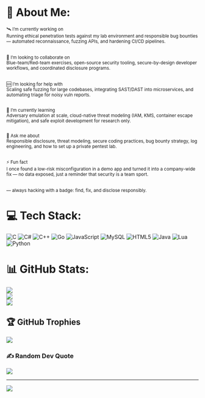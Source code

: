 
# 💫 About Me:
<p>
<small>
🛰️ I’m currently working on<br>
Running ethical penetration tests against my lab environment and responsible bug bounties — automated reconnaissance, fuzzing APIs, and hardening CI/CD pipelines.<br><br>

🤝 I’m looking to collaborate on<br>
Blue-team/Red-team exercises, open-source security tooling, secure-by-design developer workflows, and coordinated disclosure programs.<br><br>

🆘 I’m looking for help with<br>
Scaling safe fuzzing for large codebases, integrating SAST/DAST into microservices, and automating triage for noisy vuln reports.<br><br>

🌱 I’m currently learning<br>
Adversary emulation at scale, cloud-native threat modeling (IAM, KMS, container escape mitigation), and safe exploit development for research only.<br><br>

💬 Ask me about<br>
Responsible disclosure, threat modeling, secure coding practices, bug bounty strategy, log engineering, and how to set up a private pentest lab.<br><br>

⚡ Fun fact<br>
I once found a low-risk misconfiguration in a demo app and turned it into a company-wide fix — no data exposed, just a reminder that security is a team sport.<br><br>

— always hacking with a badge: find, fix, and disclose responsibly.
</small>
</p>





# 💻 Tech Stack:
![C](https://img.shields.io/badge/c-%2300599C.svg?style=for-the-badge&logo=c&logoColor=white) ![C#](https://img.shields.io/badge/c%23-%23239120.svg?style=for-the-badge&logo=csharp&logoColor=white) ![C++](https://img.shields.io/badge/c++-%2300599C.svg?style=for-the-badge&logo=c%2B%2B&logoColor=white) ![Go](https://img.shields.io/badge/go-%2300ADD8.svg?style=for-the-badge&logo=go&logoColor=white) ![JavaScript](https://img.shields.io/badge/javascript-%23323330.svg?style=for-the-badge&logo=javascript&logoColor=%23F7DF1E) ![MySQL](https://img.shields.io/badge/mysql-4479A1.svg?style=for-the-badge&logo=mysql&logoColor=white) ![HTML5](https://img.shields.io/badge/html5-%23E34F26.svg?style=for-the-badge&logo=html5&logoColor=white) ![Java](https://img.shields.io/badge/java-%23ED8B00.svg?style=for-the-badge&logo=openjdk&logoColor=white) ![Lua](https://img.shields.io/badge/lua-%232C2D72.svg?style=for-the-badge&logo=lua&logoColor=white) ![Python](https://img.shields.io/badge/python-3670A0?style=for-the-badge&logo=python&logoColor=ffdd54)
# 📊 GitHub Stats:
![](https://github-readme-stats.vercel.app/api?username=N0Xzzzz&theme=dark&hide_border=false&include_all_commits=true&count_private=true)<br/>
![](https://nirzak-streak-stats.vercel.app/?user=N0Xzzzz&theme=dark&hide_border=false)<br/>
![](https://github-readme-stats.vercel.app/api/top-langs/?username=N0Xzzzz&theme=dark&hide_border=false&include_all_commits=true&count_private=true&layout=compact)

## 🏆 GitHub Trophies
![](https://github-profile-trophy.vercel.app/?username=N0Xzzzz&theme=calm_pink&no-frame=false&no-bg=true&margin-w=4)

### ✍️ Random Dev Quote
![](https://quotes-github-readme.vercel.app/api?type=horizontal&theme=radical)

---
[![](https://visitcount.itsvg.in/api?id=N0Xzzzz&icon=10&color=10)](https://visitcount.itsvg.in)

<!-- Proudly created with GPRM ( https://gprm.itsvg.in ) -->
